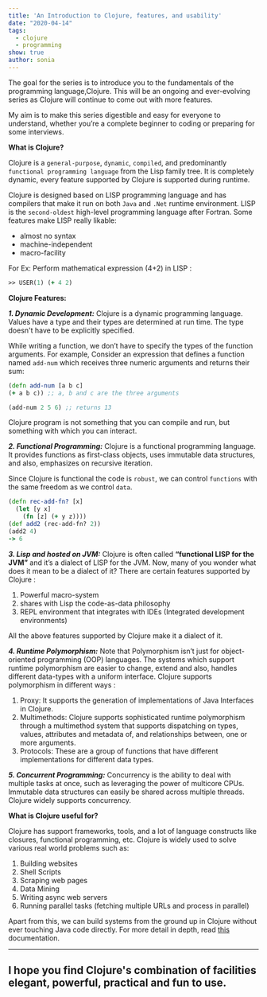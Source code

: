 ```yaml
---
title: 'An Introduction to Clojure, features, and usability'
date: "2020-04-14"
tags:
  - clojure
  - programming
show: true
author: sonia
---
```


The goal for the series is to introduce you to the fundamentals of the programming language,Clojure. This will be an ongoing and ever-evolving series as Clojure will continue to come out with more features.

My aim is to make this series digestible and easy for everyone to understand, whether you’re a complete beginner to coding or preparing for some interviews.


**What is Clojure?**

Clojure is a `general-purpose`, `dynamic`, `compiled`, and predominantly `functional programming language` from the Lisp family tree. It is completely dynamic, every feature supported by Clojure is supported during runtime.

Clojure is designed based on LISP programming language and has compilers that make it run on both `Java` and `.Net` runtime environment. LISP is the `second-oldest` high-level programming language after Fortran. Some features make LISP really likable:
- almost no syntax
- machine-independent
- macro-facility

For Ex: Perform mathematical expression (4+2) in LISP :

```Clojure
>> USER(1) (+ 4 2)
```

**Clojure Features:**


***1. Dynamic Development:*** Clojure is a dynamic programming language. Values have a type and their types are determined at run time. The type doesn't have to be explicitly specified.

While writing a function, we don’t have to specify the types of the function arguments. For example, 
Consider an expression that defines a function named `add-num` which receives three numeric arguments and returns their sum:


```Clojure
(defn add-num [a b c]
(+ a b c)) ;; a, b and c are the three arguments

(add-num 2 5 6) ;; returns 13
```

Clojure program is not something that you can compile and run, but something with which you can interact.

***2. Functional Programming:*** Clojure is a functional programming language. It provides functions as first-class objects, uses immutable data structures, and also, emphasizes on recursive iteration.

Since Clojure is functional the code is `robust`, we can control `functions` with the same freedom as we control `data`.

```Clojure
(defn rec-add-fn? [x]
  (let [y x]
    (fn [z] (+ y z))))
(def add2 (rec-add-fn? 2))
(add2 4)
-> 6
```

***3. Lisp and hosted on JVM:*** Clojure is often called **“functional LISP for the JVM”** and it’s a dialect of LISP for the JVM. Now, many of you wonder what does it mean to be a dialect of it? There are certain features supported by Clojure :

1. Powerful macro-system
2. shares with Lisp the code-as-data philosophy
3. REPL environment that integrates with IDEs (Integrated development environments)

All the above features supported by Clojure make it a dialect of it.

***4. Runtime Polymorphism:*** Note that Polymorphism isn’t just for object-oriented programming (OOP) languages. The systems which support runtime polymorphism are easier to change, extend and also, handles different data-types with a uniform interface. Clojure supports polymorphism in different ways :

1. Proxy: It supports the generation of implementations of Java Interfaces in Clojure.
2. Multimethods: Clojure supports sophisticated runtime polymorphism through a multimethod system that supports dispatching on types, values, attributes and metadata of, and relationships between, one or more arguments.
3. Protocols: These are a group of functions that have different implementations for different data types.

***5. Concurrent Programming:*** Concurrency is the ability to deal with multiple tasks at once, such as leveraging the power of multicore CPUs. Immutable data structures can easily be shared across multiple threads. Clojure widely supports concurrency.


**What is Clojure useful for?**

Clojure has support frameworks, tools, and a lot of language constructs like closures, functional programming, etc. Clojure is widely used to solve various real world problems such as:

1. Building websites
2. Shell Scripts
3. Scraping web pages
4. Data Mining
5. Writing async web servers
6. Running parallel tasks (fetching multiple URLs and process in parallel)

Apart from this, we can build systems from the ground up in Clojure without ever touching Java code directly. For more detail in depth, read [this](https://clojure.org/about/rationale#_why_clojure) documentation.

---
I hope you find Clojure's combination of facilities elegant, powerful, practical and fun to use.
---
